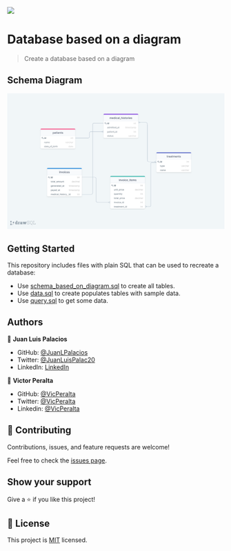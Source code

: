 ![](https://img.shields.io/badge/Microverse-blueviolet)

# Database based on a diagram

> Create a database based on a diagram

## Schema Diagram

![diagram](./clinic_diagram.png)


## Getting Started

This repository includes files with plain SQL that can be used to recreate a database:

- Use [schema_based_on_diagram.sql](./schema_based_on_diagram.sql) to create all tables.
- Use [data.sql](./data.sql) to create populates tables with sample data.
- Use [query.sql](./query.sql) to get some data.


## Authors

👤 **Juan Luis Palacios**

- GitHub: [@JuanLPalacios](https://github.com/JuanLPalacios)
- Twitter: [@JuanLuisPalac20](https://twitter.com/twitterhandle)
- LinkedIn: [LinkedIn](https://www.linkedin.com/in/juan-luis-palacios-p%C3%A9rez-95b39a228/)

👤 **Victor Peralta**
- GitHub: [@VicPeralta](https://github.com/VicPeralta)
- Twitter: [@VicPeralta](https://twitter.com/VicPeralta)
- Linkedin: [@VicPeralta](https://www.linkedin.com/in/vicperalta/)

## 🤝 Contributing

Contributions, issues, and feature requests are welcome!

Feel free to check the [issues page](../../issues/).

## Show your support

Give a ⭐️ if you like this project!

## 📝 License

This project is [MIT](./MIT.md) licensed.
